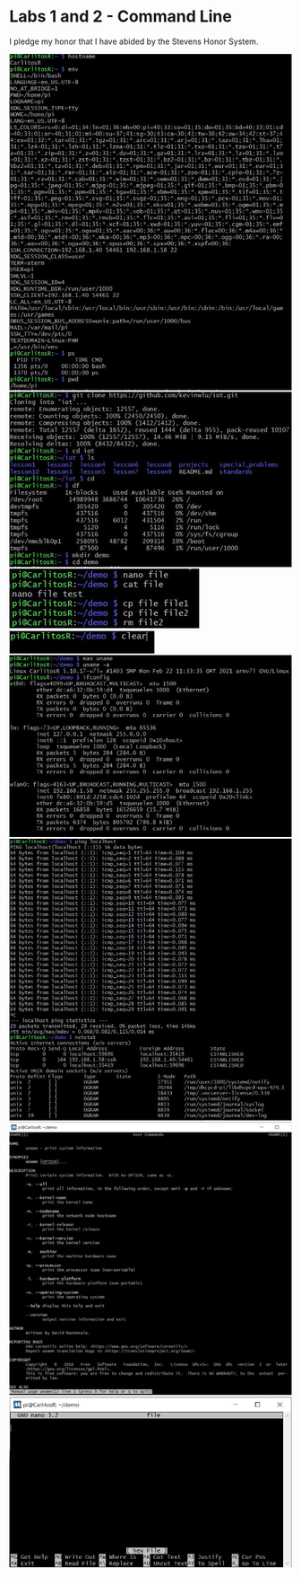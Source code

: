 # Labs 1 and 2 - Command Line
I pledge my honor that I have abided by the Stevens Honor System.

![](https://github.com/CarlRod2001/CPE322/blob/main/Lab_1_2/Pics/Lab_1_2_pic1.JPG)
![](https://github.com/CarlRod2001/CPE322/blob/main/Lab_1_2/Pics/Lab_1_2_pic2.JPG)
![](https://github.com/CarlRod2001/CPE322/blob/main/Lab_1_2/Pics/Lab_1_2_pic3.JPG)
![](https://github.com/CarlRod2001/CPE322/blob/main/Lab_1_2/Pics/Lab_1_2_pic4.JPG)
![](https://github.com/CarlRod2001/CPE322/blob/main/Lab_1_2/Pics/Lab_1_2_pic5.JPG)
![](https://github.com/CarlRod2001/CPE322/blob/main/Lab_1_2/Pics/Lab_1_2_pic6.JPG)
![](https://github.com/CarlRod2001/CPE322/blob/main/Lab_1_2/Pics/man_uname.JPG)
![](https://github.com/CarlRod2001/CPE322/blob/main/Lab_1_2/Pics/nanofile.JPG)
